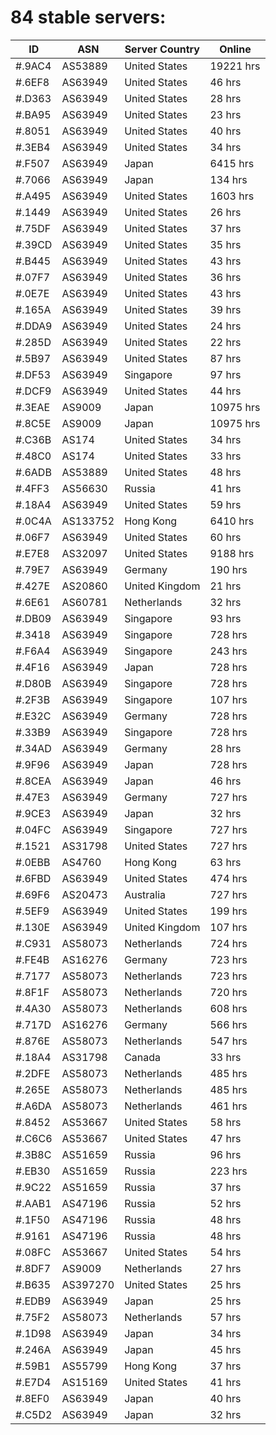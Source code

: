# 84 stable servers:

| ID | ASN | Server Country | Online |
| ------ | ------ | ------ | ------ |
| #.9AC4 | AS53889 | United States | 19221 hrs |
| #.6EF8 | AS63949 | United States | 46 hrs |
| #.D363 | AS63949 | United States | 28 hrs |
| #.BA95 | AS63949 | United States | 23 hrs |
| #.8051 | AS63949 | United States | 40 hrs |
| #.3EB4 | AS63949 | United States | 34 hrs |
| #.F507 | AS63949 | Japan | 6415 hrs |
| #.7066 | AS63949 | Japan | 134 hrs |
| #.A495 | AS63949 | United States | 1603 hrs |
| #.1449 | AS63949 | United States | 26 hrs |
| #.75DF | AS63949 | United States | 37 hrs |
| #.39CD | AS63949 | United States | 35 hrs |
| #.B445 | AS63949 | United States | 43 hrs |
| #.07F7 | AS63949 | United States | 36 hrs |
| #.0E7E | AS63949 | United States | 43 hrs |
| #.165A | AS63949 | United States | 39 hrs |
| #.DDA9 | AS63949 | United States | 24 hrs |
| #.285D | AS63949 | United States | 22 hrs |
| #.5B97 | AS63949 | United States | 87 hrs |
| #.DF53 | AS63949 | Singapore | 97 hrs |
| #.DCF9 | AS63949 | United States | 44 hrs |
| #.3EAE | AS9009 | Japan | 10975 hrs |
| #.8C5E | AS9009 | Japan | 10975 hrs |
| #.C36B | AS174 | United States | 34 hrs |
| #.48C0 | AS174 | United States | 33 hrs |
| #.6ADB | AS53889 | United States | 48 hrs |
| #.4FF3 | AS56630 | Russia | 41 hrs |
| #.18A4 | AS63949 | United States | 59 hrs |
| #.0C4A | AS133752 | Hong Kong | 6410 hrs |
| #.06F7 | AS63949 | United States | 60 hrs |
| #.E7E8 | AS32097 | United States | 9188 hrs |
| #.79E7 | AS63949 | Germany | 190 hrs |
| #.427E | AS20860 | United Kingdom | 21 hrs |
| #.6E61 | AS60781 | Netherlands | 32 hrs |
| #.DB09 | AS63949 | Singapore | 93 hrs |
| #.3418 | AS63949 | Singapore | 728 hrs |
| #.F6A4 | AS63949 | Singapore | 243 hrs |
| #.4F16 | AS63949 | Japan | 728 hrs |
| #.D80B | AS63949 | Singapore | 728 hrs |
| #.2F3B | AS63949 | Singapore | 107 hrs |
| #.E32C | AS63949 | Germany | 728 hrs |
| #.33B9 | AS63949 | Singapore | 728 hrs |
| #.34AD | AS63949 | Germany | 28 hrs |
| #.9F96 | AS63949 | Japan | 728 hrs |
| #.8CEA | AS63949 | Japan | 46 hrs |
| #.47E3 | AS63949 | Germany | 727 hrs |
| #.9CE3 | AS63949 | Japan | 32 hrs |
| #.04FC | AS63949 | Singapore | 727 hrs |
| #.1521 | AS31798 | United States | 727 hrs |
| #.0EBB | AS4760 | Hong Kong | 63 hrs |
| #.6FBD | AS63949 | United States | 474 hrs |
| #.69F6 | AS20473 | Australia | 727 hrs |
| #.5EF9 | AS63949 | United States | 199 hrs |
| #.130E | AS63949 | United Kingdom | 107 hrs |
| #.C931 | AS58073 | Netherlands | 724 hrs |
| #.FE4B | AS16276 | Germany | 723 hrs |
| #.7177 | AS58073 | Netherlands | 723 hrs |
| #.8F1F | AS58073 | Netherlands | 720 hrs |
| #.4A30 | AS58073 | Netherlands | 608 hrs |
| #.717D | AS16276 | Germany | 566 hrs |
| #.876E | AS58073 | Netherlands | 547 hrs |
| #.18A4 | AS31798 | Canada | 33 hrs |
| #.2DFE | AS58073 | Netherlands | 485 hrs |
| #.265E | AS58073 | Netherlands | 485 hrs |
| #.A6DA | AS58073 | Netherlands | 461 hrs |
| #.8452 | AS53667 | United States | 58 hrs |
| #.C6C6 | AS53667 | United States | 47 hrs |
| #.3B8C | AS51659 | Russia | 96 hrs |
| #.EB30 | AS51659 | Russia | 223 hrs |
| #.9C22 | AS51659 | Russia | 37 hrs |
| #.AAB1 | AS47196 | Russia | 52 hrs |
| #.1F50 | AS47196 | Russia | 48 hrs |
| #.9161 | AS47196 | Russia | 48 hrs |
| #.08FC | AS53667 | United States | 54 hrs |
| #.8DF7 | AS9009 | Netherlands | 27 hrs |
| #.B635 | AS397270 | United States | 25 hrs |
| #.EDB9 | AS63949 | Japan | 25 hrs |
| #.75F2 | AS58073 | Netherlands | 57 hrs |
| #.1D98 | AS63949 | Japan | 34 hrs |
| #.246A | AS63949 | Japan | 45 hrs |
| #.59B1 | AS55799 | Hong Kong | 37 hrs |
| #.E7D4 | AS15169 | United States | 41 hrs |
| #.8EF0 | AS63949 | Japan | 40 hrs |
| #.C5D2 | AS63949 | Japan | 32 hrs |

